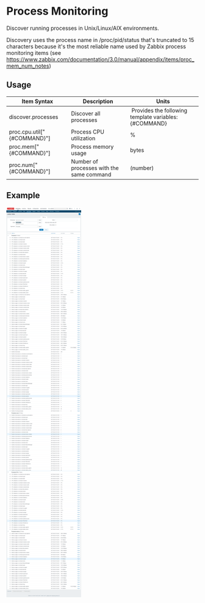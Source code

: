 # Process Monitoring

Discover running processes in Unix/Linux/AIX environments.

Discovery uses the process name in /proc/pid/status that's truncated to 15 characters
because it's the most reliable name used by Zabbix process monitoring items (see https://www.zabbix.com/documentation/3.0/manual/appendix/items/proc_mem_num_notes)

## Usage

Item Syntax | Description | Units |
----------- | ----------- | ----- |
discover.processes | Discover all processes | Provides the following template variables: {#COMMAND} |
proc.cpu.util["{#COMMAND}"] | Process CPU utilization | % |
proc.mem["{#COMMAND}"] | Process memory usage | bytes |
proc.num["{#COMMAND}"] | Number of processes with the same command | (number) |

## Example

![Screenshot](process.png)

